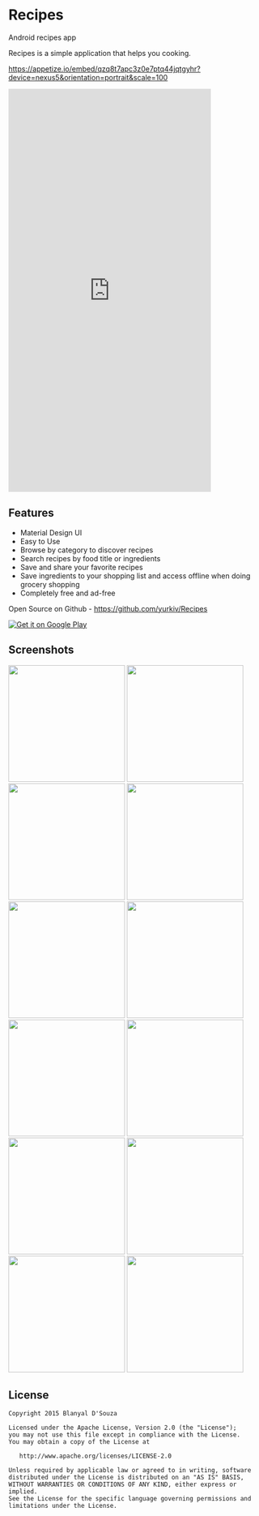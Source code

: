 # Recipes
Android recipes app

Recipes is a simple application that helps you cooking.

https://appetize.io/embed/qzq8t7apc3z0e7ptq44jqtgyhr?device=nexus5&orientation=portrait&scale=100

<iframe src="https://appetize.io/embed/qzq8t7apc3z0e7ptq44jqtgyhr?device=nexus5&scale=100&autoplay=false&orientation=portrait&deviceColor=black&language=en" width="400px" height="795px" frameborder="0" scrolling="no"></iframe>

Features
-------

- Material Design UI
- Easy to Use
- Browse by category to discover recipes
- Search recipes by food title or ingredients
- Save and share your favorite recipes
- Save ingredients to your shopping list and access offline when doing grocery shopping
- Completely free and ad-free

Open Source on Github - https://github.com/yurkiv/Recipes

<a href="">
  <img alt="Get it on Google Play"
       src="https://developer.android.com/images/brand/en_generic_rgb_wo_60.png" />
</a>



Screenshots
-------

<img src="https://raw.githubusercontent.com/yurkiv/Recipes/master/screenshots/2015_09_08_18.21.09.png" width="230">
<img src="https://raw.githubusercontent.com/yurkiv/Recipes/master/screenshots/2015_09_08_18.21.26.png" width="230">
<img src="https://raw.githubusercontent.com/yurkiv/Recipes/master/screenshots/2015_09_08_18.22.53.png" width="230">

<img src="https://raw.githubusercontent.com/yurkiv/Recipes/master/screenshots/2015_09_08_18.26.39.png" width="230">
<img src="https://raw.githubusercontent.com/yurkiv/Recipes/master/screenshots/2015_09_08_18.26.55.png" width="230">
<img src="https://raw.githubusercontent.com/yurkiv/Recipes/master/screenshots/2015_09_08_18.27.02.png" width="230">

<img src="https://raw.githubusercontent.com/yurkiv/Recipes/master/screenshots/2015_09_08_18.27.52.png" width="230">
<img src="https://raw.githubusercontent.com/yurkiv/Recipes/master/screenshots/2015_09_08_18.29.05.png" width="230">
<img src="https://raw.githubusercontent.com/yurkiv/Recipes/master/screenshots/2015_09_08_18.30.57.png" width="230">

<img src="https://raw.githubusercontent.com/yurkiv/Recipes/master/screenshots/2015_09_08_18.31.43.png" width="230">
<img src="https://raw.githubusercontent.com/yurkiv/Recipes/master/screenshots/2015_09_08_18.33.08.png" width="230">
<img src="https://raw.githubusercontent.com/yurkiv/Recipes/master/screenshots/2015_09_08_18.23.27.png" width="230">

License
-------

    Copyright 2015 Blanyal D'Souza

    Licensed under the Apache License, Version 2.0 (the "License");
    you may not use this file except in compliance with the License.
    You may obtain a copy of the License at

       http://www.apache.org/licenses/LICENSE-2.0

    Unless required by applicable law or agreed to in writing, software
    distributed under the License is distributed on an "AS IS" BASIS,
    WITHOUT WARRANTIES OR CONDITIONS OF ANY KIND, either express or implied.
    See the License for the specific language governing permissions and
    limitations under the License.
